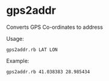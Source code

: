 # gps2addr
Converts GPS Co-ordinates to address

Usage:

	gps2addr.rb LAT LON
	
Example:

	gps2addr.rb 41.038383 28.985434
